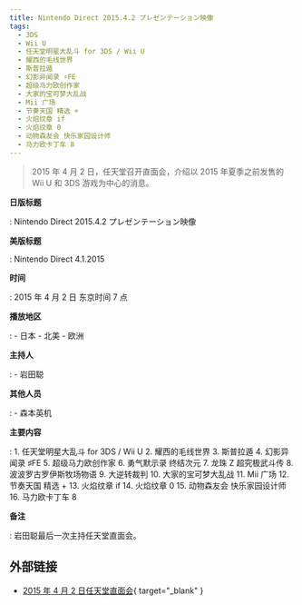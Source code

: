 ```yaml
---
title: Nintendo Direct 2015.4.2 プレゼンテーション映像
tags:
  - 3DS
  - Wii U
  - 任天堂明星大乱斗 for 3DS / Wii U
  - 耀西的毛线世界
  - 斯普拉遁
  - 幻影异闻录 ♯FE
  - 超级马力欧创作家
  - 大家的宝可梦大乱战
  - Mii 广场
  - 节奏天国 精选 +
  - 火焰纹章 if
  - 火焰纹章 0
  - 动物森友会 快乐家园设计师
  - 马力欧卡丁车 8
---
```


> 2015 年 4 月 2 日，任天堂召开直面会，介绍以 2015 年夏季之前发售的 Wii U 和 3DS 游戏为中心的消息。

**日版标题**

:   Nintendo Direct 2015.4.2 プレゼンテーション映像

**美版标题**

:   Nintendo Direct 4.1.2015

**时间**

:   2015 年 4 月 2 日 东京时间 7 点

**播放地区**

:   - 日本
	- 北美
	- 欧洲

**主持人**

:   - 岩田聪

**其他人员**

:   - 森本英机

**主要内容**

:   1. 任天堂明星大乱斗 for 3DS / Wii U
	2. 耀西的毛线世界
	3. 斯普拉遁
	4. 幻影异闻录 ♯FE
	5. 超级马力欧创作家
	6. 勇气默示录 终结次元
	7. 龙珠 Z 超究极武斗传
	8. 波波罗古罗伊斯牧场物语
	9. 大逆转裁判
	10. 大家的宝可梦大乱战
	11. Mii 广场
	12. 节奏天国 精选 +
	13. 火焰纹章 if
	14. 火焰纹章 0
	15. 动物森友会 快乐家园设计师
	16. 马力欧卡丁车 8

**备注**

:   岩田聪最后一次主持任天堂直面会。

## 外部链接

- [2015 年 4 月 2 日任天堂直面会](https://www.bilibili.com/video/BV1aJ411h7Fh/){ target="_blank" }
